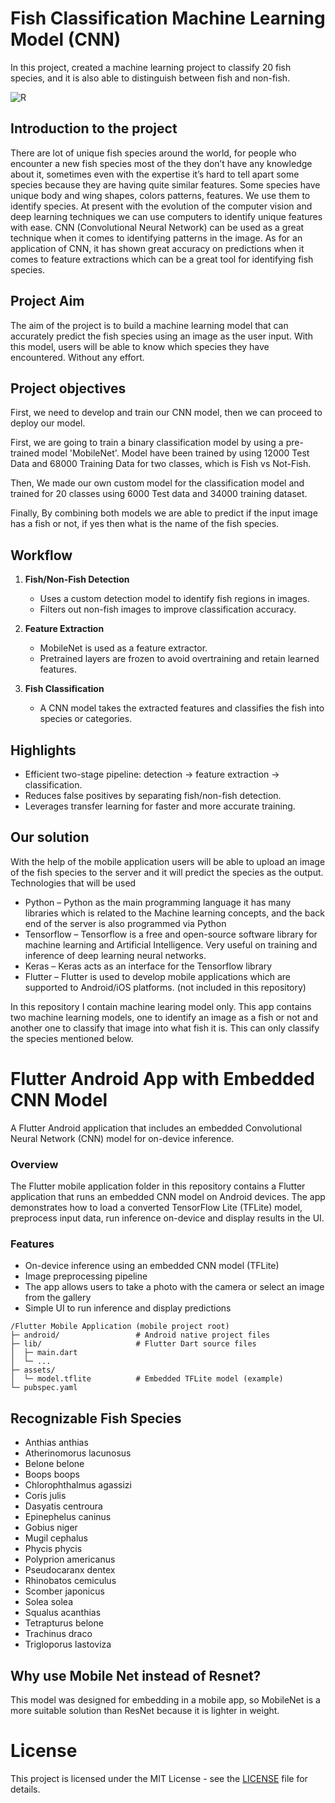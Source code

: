 # Fish Classification Machine Learning Model (CNN)
 In this project, created a machine learning project to classify 20 fish species, and it is also able to
 distinguish between fish and non-fish.

![R](https://github.com/bulithakawushika/Fish-Classification-ML-Model-CNN/assets/115935781/90706476-1dcd-4ac6-8287-2a29012cf67d)


## Introduction to the project

There are lot of unique fish species around the world, for people who
encounter a new fish species most of the they don’t have any
knowledge about it, sometimes even with the expertise it’s hard to
tell apart some species because they are having quite similar features.
Some species have unique body and wing shapes, colors patterns,
features. We use them to identify species.
At present with the evolution of the computer vision and deep
learning techniques we can use computers to identify unique features
with ease. CNN (Convolutional Neural Network) can be used as a
great technique when it comes to identifying patterns in the image.
As for an application of CNN, it has shown great accuracy on
predictions when it comes to feature extractions which can be a great
tool for identifying fish species.

## Project Aim

The aim of the project is to build a machine learning model that can
accurately predict the fish species using an image as the user input.
With this model, users will be able to know which species they
have encountered. Without any effort.

## Project objectives

First, we need to develop and train our CNN model, then we can
proceed to deploy our model.

First, we are going to train a binary classification model by using a pre-trained model 'MobileNet'. Model have been trained by using 12000 Test Data and 68000 Training Data for two classes, which is Fish vs Not-Fish.

Then, We made our own custom model for the classification model and trained for 20 classes using 6000 Test data and 34000 training dataset.

Finally, By combining both models we are able to predict if the input image has a fish or not, if yes then what is the name of the fish species.

## Workflow
1. **Fish/Non-Fish Detection**  
   - Uses a custom detection model to identify fish regions in images.  
   - Filters out non-fish images to improve classification accuracy.

2. **Feature Extraction**  
   - MobileNet is used as a feature extractor.  
   - Pretrained layers are frozen to avoid overtraining and retain learned features.

3. **Fish Classification**  
   - A CNN model takes the extracted features and classifies the fish into species or categories.  

## Highlights
- Efficient two-stage pipeline: detection → feature extraction → classification.  
- Reduces false positives by separating fish/non-fish detection.  
- Leverages transfer learning for faster and more accurate training.   

## Our solution

With the help of the mobile application users will be able to upload an image of the
fish species to the server and it will predict the species as the output.
Technologies that will be used

- Python – Python as the main programming language it has many
  libraries which is related to the Machine learning concepts, and the
  back end of the server is also programmed via Python
- Tensorflow – Tensorflow is a free and open-source software library for
  machine learning and Artificial Intelligence. Very useful on training
  and inference of deep learning neural networks.
- Keras – Keras acts as an interface for the Tensorflow library
- Flutter – Flutter is used to develop mobile applications which are
  supported to Android/iOS platforms. (not included in this repository)

In this repository I contain machine learing model only.
This app contains two machine learning models, one to identify an image as a fish or not and another
one to classify that image into what fish it is. This can only classify the species mentioned below.

# Flutter Android App with Embedded CNN Model

A Flutter Android application that includes an embedded Convolutional Neural Network (CNN) model for on-device inference.

### Overview

The Flutter mobile application folder in this repository contains a Flutter application that runs an embedded CNN model on Android devices. The app demonstrates how to load a converted TensorFlow Lite (TFLite) model, preprocess input data, run inference on-device and display results in the UI.

### Features

- On-device inference using an embedded CNN model (TFLite)
- Image preprocessing pipeline
- The app allows users to take a photo with the camera or select an image from the gallery
- Simple UI to run inference and display predictions

```
/Flutter Mobile Application (mobile project root)
├─ android/                 # Android native project files
├─ lib/                     # Flutter Dart source files
│  ├─ main.dart
│  └─ ...
├─ assets/
│  └─ model.tflite          # Embedded TFLite model (example)
└─ pubspec.yaml
```
## Recognizable Fish Species

- Anthias anthias
- Atherinomorus lacunosus
- Belone belone
- Boops boops
- Chlorophthalmus agassizi
- Coris julis
- Dasyatis centroura
- Epinephelus caninus
- Gobius niger
- Mugil cephalus
- Phycis phycis
- Polyprion americanus
- Pseudocaranx dentex
- Rhinobatos cemiculus
- Scomber japonicus
- Solea solea
- Squalus acanthias
- Tetrapturus belone
- Trachinus draco
- Trigloporus lastoviza

## Why use Mobile Net instead of Resnet?

This model was designed for embedding in a mobile app, so MobileNet is a more suitable solution than ResNet because it is lighter in weight.

# License
This project is licensed under the MIT License - see the [LICENSE](LICENSE) file for details.
